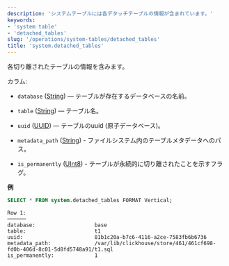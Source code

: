 ```yaml
---
description: 'システムテーブルには各デタッチテーブルの情報が含まれています。'
keywords:
- 'system table'
- 'detached_tables'
slug: '/operations/system-tables/detached_tables'
title: 'system.detached_tables'
---
```




各切り離されたテーブルの情報を含みます。

カラム:

- `database` ([String](../../sql-reference/data-types/string.md)) — テーブルが存在するデータベースの名前。

- `table` ([String](../../sql-reference/data-types/string.md)) — テーブル名。

- `uuid` ([UUID](../../sql-reference/data-types/uuid.md)) — テーブルのuuid (原子データベース)。

- `metadata_path` ([String](../../sql-reference/data-types/string.md)) - ファイルシステム内のテーブルメタデータへのパス。

- `is_permanently` ([UInt8](../../sql-reference/data-types/int-uint.md)) - テーブルが永続的に切り離されたことを示すフラグ。


**例**

```sql
SELECT * FROM system.detached_tables FORMAT Vertical;
```

```text
Row 1:
──────
database:                   base
table:                      t1
uuid:                       81b1c20a-b7c6-4116-a2ce-7583fb6b6736
metadata_path:              /var/lib/clickhouse/store/461/461cf698-fd0b-406d-8c01-5d8fd5748a91/t1.sql
is_permanently:             1
```
